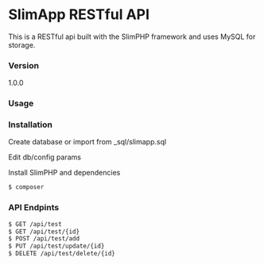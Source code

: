 # SlimApp RESTful API

This is a RESTful api built with the SlimPHP framework and uses MySQL for storage.

### Version
1.0.0

### Usage


### Installation

Create database or import from _sql/slimapp.sql

Edit db/config params

Install SlimPHP and dependencies

```sh
$ composer
```
### API Endpints
```sh
$ GET /api/test
$ GET /api/test/{id}
$ POST /api/test/add
$ PUT /api/test/update/{id}
$ DELETE /api/test/delete/{id}
```
